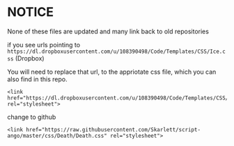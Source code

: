 # NOTICE

None of these files are updated and many link back to old repositories

if you see urls pointing to `https://dl.dropboxusercontent.com/u/108390498/Code/Templates/CSS/Ice.css` (Dropbox)

You will need to replace that url, to the appriotate css file, which you can also find in this repo.

```
<link href="https://dl.dropboxusercontent.com/u/108390498/Code/Templates/CSS/Ice.css" rel="stylesheet">
```

change to github
```
<link href="https://raw.githubusercontent.com/Skarlett/script-ango/master/css/Death/Death.css" rel="stylesheet">
```
